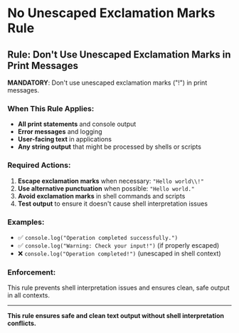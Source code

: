 # No Unescaped Exclamation Marks Rule

## Rule: Don't Use Unescaped Exclamation Marks in Print Messages

**MANDATORY**: Don't use unescaped exclamation marks ("!") in print messages.

### When This Rule Applies:
- **All print statements** and console output
- **Error messages** and logging
- **User-facing text** in applications
- **Any string output** that might be processed by shells or scripts

### Required Actions:
1. **Escape exclamation marks** when necessary: `"Hello world\\!"`
2. **Use alternative punctuation** when possible: `"Hello world."`
3. **Avoid exclamation marks** in shell commands and scripts
4. **Test output** to ensure it doesn't cause shell interpretation issues

### Examples:
- ✅ `console.log("Operation completed successfully.")`
- ✅ `console.log("Warning: Check your input!")` (if properly escaped)
- ❌ `console.log("Operation completed!")` (unescaped in shell context)

### Enforcement:
This rule prevents shell interpretation issues and ensures clean, safe output in all contexts.

---

**This rule ensures safe and clean text output without shell interpretation conflicts.**


